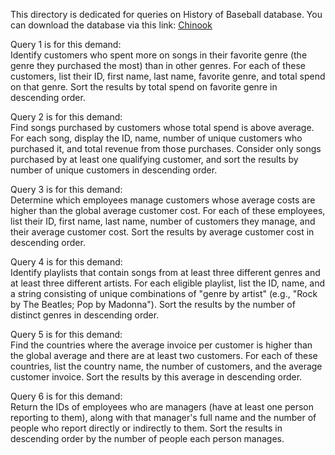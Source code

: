 This directory is dedicated for queries on History of Baseball database. You can download the database via this link: [Chinook](https://uupload.ir/view/chinook_sqlite_6815.zip/)

Query 1 is for this demand:<br/>
Identify customers who spent more on songs in their favorite genre (the genre they purchased the most) than in other genres. For each of these customers, list their ID, first name, last name, favorite genre, and total spend on that genre. Sort the results by total spend on favorite genre in descending order.<br/>

Query 2 is for this demand:<br/>
Find songs purchased by customers whose total spend is above average. For each song, display the ID, name, number of unique customers who purchased it, and total revenue from those purchases. Consider only songs purchased by at least one qualifying customer, and sort the results by number of unique customers in descending order.<br/>

Query 3 is for this demand:<br/>
Determine which employees manage customers whose average costs are higher than the global average customer cost. For each of these employees, list their ID, first name, last name, number of customers they manage, and their average customer cost. Sort the results by average customer cost in descending order. <br/>

Query 4 is for this demand:<br/>
Identify playlists that contain songs from at least three different genres and at least three different artists. For each eligible playlist, list the ID, name, and a string consisting of unique combinations of "genre by artist" (e.g., "Rock by The Beatles; Pop by Madonna"). Sort the results by the number of distinct genres in descending order.<br/>

Query 5 is for this demand:<br/>
Find the countries where the average invoice per customer is higher than the global average and there are at least two customers. For each of these countries, list the country name, the number of customers, and the average customer invoice. Sort the results by this average in descending order.<br/>

Query 6 is for this demand:<br/>
Return the IDs of employees who are managers (have at least one person reporting to them), along with that manager's full name and the number of people who report directly or indirectly to them. Sort the results in descending order by the number of people each person manages.<br/>
